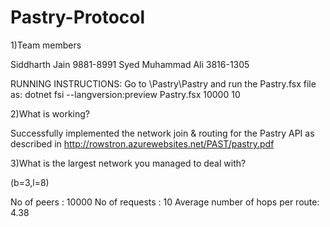 # Pastry-Protocol
1)Team members

Siddharth Jain 9881-8991
Syed Muhammad Ali 3816-1305

RUNNING INSTRUCTIONS:
Go to \Pastry\Pastry and run the Pastry.fsx file as: dotnet fsi --langversion:preview Pastry.fsx 10000 10

2)What is working?

Successfully implemented the network join & routing for the Pastry API as described in http://rowstron.azurewebsites.net/PAST/pastry.pdf

3)What is the largest network you managed to deal with?

(b=3,l=8)

No of peers : 10000
No of requests : 10
Average number of hops per route: 4.38
